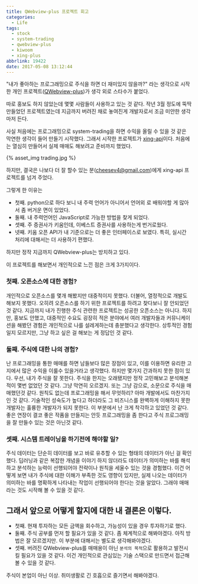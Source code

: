 ```yaml
---
title: QWebview-plus 프로젝트 회고
categories:
  - Life
tags:
  - stock
  - system-trading
  - qwebview-plus
  - kiwoom
  - xing-plus
abbrlink: 19422
date: 2017-05-08 13:12:44
---
```


"내가 좋아하는 프로그래밍으로 주식을 하면 더 재미있지 않을까?" 라는 생각으로
시작한 개인 프로젝트([QWebview-plus](https://github.com/sculove/QWebview-plus))가 생각 외로 스타수가 붙었다.

따로 홍보도 하지 않았는데 몇몇 사람들이 사용하고 있는 것 같다.
작년 3월 정도에 뚝딱 만들었던 프로젝트였는데 지금까지 버려진 채로 놓여진게 개발자로서 조금 미안한 생각마저 든다.

사실 처음에는 프로그래밍으로 system-trading을 하면 수익을 올릴 수 있을 것 같은 막연한 생각이 들어 만들기 시작했다.
그래서 시작한 프로젝트가 [xing-api](https://github.com/sculove/xing-plus)이다. 처음에는 열심히 만들어서 실제 매매도 해보려고 준비까지 했었다.

{% asset_img trading.jpg %}

하지만, 결국은 나보다 더 잘 할수 있는 분(cheesev4@gmail.com)에게 xing-api 프로젝트를 넘겨 주었다.

그렇게 한 이유는

- 첫째. python으로 하다 보니 내 주력 언어가 아니어서 언어외 로 배워야할 게 많아서 좀 버거운 면이 있었다.
- 둘째. 내 주력언어인 JavaScript로 가능한 방법을 찾게 되었다.
- 셋째. 주 증권사가 키움인데, 이베스트 증권사를 사용하는게 번거로웠다.
- 넷째. 키움 오픈 API가 내 기준으로는 더 좋은 인터페이스로 보였다. 특히, 실시간 처리에 대해서는 더 사용하기 편했다.

하지만 정작 지금까지 QWebview-plus는 방치하고 있다.

이 프로젝트를 해보면서 개인적으로 느낀 점은 크게 3가지이다.

### 첫째. 오픈소스에 대한 경험?

개인적으로 오픈소스를 몇개 해봤지만 대중적이지 못했다. 더불어, 열정적으로 개발도 해보지 못했다. 오히려 오픈소스를 하기 위한 프로젝트를 하려고 찾다보니 잘 안되었던 것 같다.
지금까지 내가 진행한 주식 관련한 프로젝트는 성공한 오픈소스는 아니다.
하지만, 홍보도 안했고, 대중적인 수요도 굉장히 적은 분야에서 여러 개발자들과 커뮤니케이션을 해봤던 경험은 개인적으로 나를 설레게하는데 충분했다고 생각한다.
상투적인 경험일지 모르지만, 그냥 하고 싶은 걸 해보는 게 정답인 것 같다.

### 둘째. 주식에 대한 나의 경험?

난 프로그래밍을 통한 매매를 하면 남들보다 많은 장점이 있고, 이를 이용하면 유리한 고지에서 많은 수익을 이룰수 있을거라고 생각했다. 하지만 몇가지 간과하지 못한 점이 있다. 우선, 내가 주식을 잘 못한다.
주식을 한지는 오래됐지만 정작 고민해보고 분석해본 적이 몇번 없었던 것 같다. 그냥 막연히 오르겠지. 또는 그냥 감으로, 소문으로 주식을 매매했던것 같다. 원칙도 없는데 프로그래밍을 해서 무엇하리?
아마 개발에서도 마찬가지인 것 같다. 기술적인 성숙도가 높다고 하더라도 그 비즈니스를 완벽하게 이해하지 못한 개발자는 훌륭한 개발자가 되지 못한다. 이 부분에서 난 크게 착각하고 있었던 것 같다.
좋은 연장이 결코 좋은 작품을 만들지는 안듯 프로그래밍을 좀 한다고 주식 프로그래밍을 잘 만들수 있는 것은 아닌것 같다.

### 셋째. 시스템 트레이닝을 하기전에 해야할 일?

주식 데이터는 단순히 데이터를 보고 바로 유추할 수 있는 형태의 데이터가 아닌 걸 확인했다. 딥러닝과 같은 복잡한 개념을 이야기 하지 않더라도 데이터가 의미하는 바를 해석하고 분석하는 능력이 선행되어야 전략이나 원칙을 세울수 있는 것을 경험했다.
이건 어떻게 보면 내가 주식에 대한 이해가 부족한 것도 영향이 있지만, 실제 나오는 데이터가 의미하는 바를 명확하게 나타내는 작업이 선행되어야 한다는 것을 알았다. 그래야 매매라는 것도 시작해 볼 수 있을 것 같다.

## 그래서 앞으로 어떻게 할지에 대한 내 결론은 이렇다.

- 첫째. 현재 투자하는 모든 금액을 회수하고, 가능성이 있을 경우 투자하기로 했다.
- 둘째. 주식 공부를 먼저 할 필요가 있을 것 같다. 좀 체계적으로 해봐야겠다. 아직 방법은 잘 모르겠지만. 이 부분에 대해서는 별도로 생각해봐야겠다.
- 셋째. 버려진 QWebview-plus를 매매용이 아닌 `분석의 목적`으로 활용하고 발전시킬 필요가 있을 것 같다. 이건 개인적으로 관심있는 기술 스택으로 만드면서 접근해 볼 수 있을 것 같다.

주식이 본업이 아닌 이상. 취미생활로 긴 호흡으로 즐기면서 해봐야겠다.
